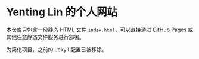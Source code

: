 # Yenting Lin 的个人网站

本仓库只包含一份静态 HTML 文件 `index.html`，可以直接通过 GitHub Pages 或其他任意静态文件服务进行部署。

为简化项目，之前的 Jekyll 配置已被移除。
